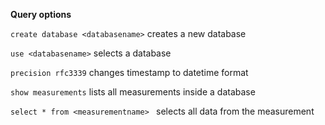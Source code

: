 **Query options**

`create database <databasename>` creates a new database

`use <databasename>` selects a database

`precision rfc3339` changes timestamp to datetime format 

`show measurements` lists all measurements inside a database

`select * from <measurementname> ` selects all data from the measurement
